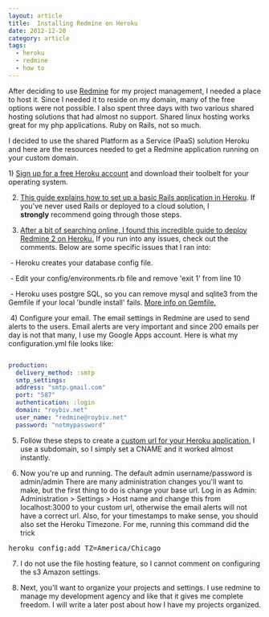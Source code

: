 ```yaml
---
layout: article
title:  Installing Redmine on Heroku
date: 2012-12-20
category: article
tags:
  - heroku
  - redmine
  - how to
---
```

After deciding to use [Redmine](http://www.redmine.org/) for my project management, I needed a place to host it. Since I needed it to reside on my domain, many of the free options were not possible. I also spent three days with two various shared hosting solutions that had almost no support. Shared linux hosting works great for my php applications. Ruby on Rails, not so much.

I decided to use the shared Platform as a Service (PaaS) solution Heroku and here are the resources needed to get a Redmine application running on your custom domain.

1)&nbsp;[Sign up for a free Heroku account](https://api.heroku.com/signup) and download their toolbelt for your operating system.

2) [This guide explains how to set up a basic Rails application in Heroku](https://devcenter.heroku.com/articles/rails3). If you've never used Rails or deployed to a cloud solution, I **strongly**&nbsp;recommend&nbsp;going through those steps.&nbsp;

3) [After a bit of searching online, I found this incredible guide to deploy Redmine 2 on Heroku.](http://railsguides.net/2012/04/28/how-to-deploy-redmine-to-heroku/) If you run into any issues, check out the comments. Below are some specific issues that I ran into:

&nbsp;- Heroku creates your database config file.

&nbsp;- Edit your config/environments.rb file and remove 'exit 1' from line 10

&nbsp;- Heroku uses postgre SQL, so you can remove mysql and sqlite3 from the Gemfile if your local 'bundle install' fails. [More info on Gemfile.](http://gembundler.com/gemfile.html)

&nbsp;4) Configure your email. The email settings in Redmine are used to send alerts to the users. Email alerts are very important and since 200 emails per day is not that many, I use my Google Apps account. Here is what my configuration.yml file looks like:

``` yaml

production:
  delivery_method: :smtp
  smtp_settings:
  address: "smtp.gmail.com"
  port: "587"
  authentication: :login
  domain: "roybiv.net"
  user_name: "redmine@roybiv.net"
  password: "notmypassword"

```

5) Follow these steps to create a [custom url for your Heroku application.](https://devcenter.heroku.com/articles/custom-domains) I use a subdomain, so I simply set a CNAME and it worked almost instantly.

6) Now you're up and running. The default admin username/password is admin/admin There are many administration changes you'll want to make, but the first thing to do is change your base url. Log in as Admin: Administration &gt; Settings &gt; Host name and change this from localhost:3000 to your custom url, otherwise the email alerts will not have a correct url. Also, for your timestamps to make sense, you should also set the Heroku Timezone. For me, running this command did the trick

<pre>heroku config:add TZ=America/Chicago</pre>

7) I do not use the file hosting feature, so I cannot comment on configuring the s3 Amazon settings.&nbsp;

8) Next, you'll want to organize your projects and settings. I use redmine to manage my development agency and like that it gives me complete freedom. I will write a later post about how I have my projects organized.
